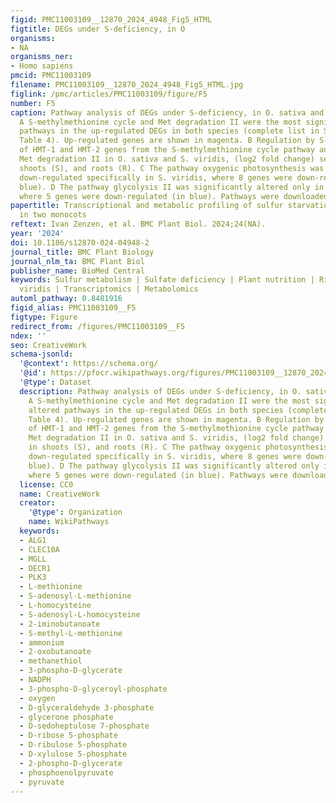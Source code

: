 ```yaml
---
figid: PMC11003109__12870_2024_4948_Fig5_HTML
figtitle: DEGs under S-deficiency, in O
organisms:
- NA
organisms_ner:
- Homo sapiens
pmcid: PMC11003109
filename: PMC11003109__12870_2024_4948_Fig5_HTML.jpg
figlink: /pmc/articles/PMC11003109/figure/F5
number: F5
caption: Pathway analysis of DEGs under S-deficiency, in O. sativa and S. viridis.
  A S-methylmethionine cycle and Met degradation II were the most significantly altered
  pathways in the up-regulated DEGs in both species (complete list in Supplemental
  Table 4). Up-regulated genes are shown in magenta. B Regulation by S-deficiency
  of HMT-1 and HMT-2 genes from the S-methylmethionine cycle pathway and MGL from
  Met degradation II in O. sativa and S. viridis, (log2 fold change) separately in
  shoots (S), and roots (R). C The pathway oxygenic photosynthesis was significantly
  down-regulated specifically in S. viridis, where 8 genes were down-regulated (in
  blue). D The pathway glycolysis II was significantly altered only in S. viridis,
  where 5 genes were down-regulated (in blue). Pathways were downloaded from https://plantcyc.org
papertitle: Transcriptional and metabolic profiling of sulfur starvation response
  in two monocots
reftext: Ivan Zenzen, et al. BMC Plant Biol. 2024;24(NA).
year: '2024'
doi: 10.1186/s12870-024-04948-2
journal_title: BMC Plant Biology
journal_nlm_ta: BMC Plant Biol
publisher_name: BioMed Central
keywords: Sulfur metabolism | Sulfate deficiency | Plant nutrition | Rice | Setaria
  viridis | Transcriptomics | Metabolomics
automl_pathway: 0.8481916
figid_alias: PMC11003109__F5
figtype: Figure
redirect_from: /figures/PMC11003109__F5
ndex: ''
seo: CreativeWork
schema-jsonld:
  '@context': https://schema.org/
  '@id': https://pfocr.wikipathways.org/figures/PMC11003109__12870_2024_4948_Fig5_HTML.html
  '@type': Dataset
  description: Pathway analysis of DEGs under S-deficiency, in O. sativa and S. viridis.
    A S-methylmethionine cycle and Met degradation II were the most significantly
    altered pathways in the up-regulated DEGs in both species (complete list in Supplemental
    Table 4). Up-regulated genes are shown in magenta. B Regulation by S-deficiency
    of HMT-1 and HMT-2 genes from the S-methylmethionine cycle pathway and MGL from
    Met degradation II in O. sativa and S. viridis, (log2 fold change) separately
    in shoots (S), and roots (R). C The pathway oxygenic photosynthesis was significantly
    down-regulated specifically in S. viridis, where 8 genes were down-regulated (in
    blue). D The pathway glycolysis II was significantly altered only in S. viridis,
    where 5 genes were down-regulated (in blue). Pathways were downloaded from https://plantcyc.org
  license: CC0
  name: CreativeWork
  creator:
    '@type': Organization
    name: WikiPathways
  keywords:
  - ALG1
  - CLEC10A
  - MGLL
  - DECR1
  - PLK3
  - L-methionine
  - S-adenosyl-L-methionine
  - L-homocysteine
  - S-adenosyl-L-homocysteine
  - 2-iminobutanoate
  - S-methyl-L-methionine
  - ammonium
  - 2-oxobutanoate
  - methanethiol
  - 3-phospho-D-glycerate
  - NADPH
  - 3-phospho-D-glyceroyl-phosphate
  - oxygen
  - D-glyceraldehyde 3-phosphate
  - glycerone phosphate
  - D-sedoheptulose 7-phosphate
  - D-ribose 5-phosphate
  - D-ribulose 5-phosphate
  - D-xylulose 5-phosphate
  - 2-phospho-D-glycerate
  - phosphoenolpyruvate
  - pyruvate
---
```

